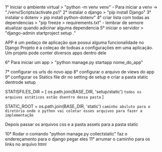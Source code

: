 1° Iniciar o ambiente virtual > "python -m venv venv" - Para iniciar a venv -> "./venv/Scripts/activate.ps1"
2° instalar o django > "pip install Django"
3° instalar o dotenv > pip install python-dotenv"
4° criar lista com todas as dependencias > "pip freeze > requirements.txt" - lembrar de semore atualizar quando adicinar alguma dependencia
5° iniciar o servidor > "django-admin startproject setup ."

APP é um pedaço de aplicação que possui alguma funcionalidade no Django
Projeto é a coleçao de todoas a configurações em uma aplicação. Um projeto pode conter diversos apps dentro dele

6° Para iniciar um app > "python manage.py startapp nome_do_app"

7° configurar os urls do novo app
8° configurar o arquivo de views do app
9° configurar os Statics file dir no setting de setup e criar a pasta static dentrode setup

STATISFILES_DIR = [
    os.path.join(BASE_DIR, 'setup/static')  `todos os arquivos estáticos estão dsentro dessa pasta`
]

STATIC_ROOT = os.path.join(BASE_DIR, 'static') `caminho absluto para o diretório onde o python vai coletar esses arquivos para fazer a implementação`

Depois passar os arquivos css e a pasta assets para a pasta static

10° Rodar o comando "python manage.py collectstatic" faz o endereçamento para o django pegar eles
11° arrumar o caminho para os links no arquivo html